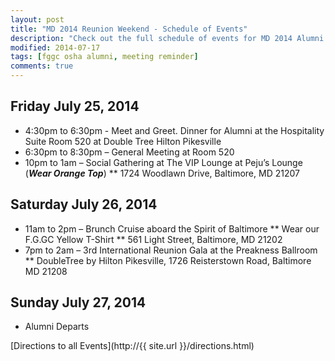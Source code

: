 ```yaml
---
layout: post
title: "MD 2014 Reunion Weekend - Schedule of Events"
description: "Check out the full schedule of events for MD 2014 Alumni Reunion"
modified: 2014-07-17
tags: [fggc osha alumni, meeting reminder]
comments: true
---
```


## Friday July 25, 2014 

* 4:30pm to 6:30pm - Meet and Greet. Dinner for Alumni at the Hospitality Suite Room 520 at Double Tree Hilton Pikesville
* 6:30pm to 8:30pm – General Meeting at Room 520
* 10pm to 1am – Social Gathering at The VIP Lounge at Peju’s Lounge (**_Wear Orange Top_**) 
** 1724 Woodlawn Drive, Baltimore, MD 21207 

## Saturday July 26, 2014 
* 11am to 2pm – Brunch Cruise aboard the Spirit of Baltimore 
** Wear our F.G.GC Yellow T-Shirt
** 561 Light Street, Baltimore, MD 21202 
* 7pm to 2am – 3rd International Reunion Gala at the Preakness Ballroom 
** DoubleTree by Hilton Pikesville, 1726 Reisterstown Road, Baltimore MD 21208

## Sunday July 27, 2014 
* Alumni Departs

[Directions to all Events](http://{{ site.url }}/directions.html)